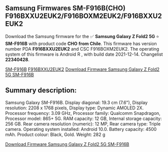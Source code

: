 <h2>Samsung Firmwares SM-F916B(CHO) F916BXXU2EUK2/F916BOXM2EUK2/F916BXXU2EUK2</h2>
Download the Samsung firmware for the ✅ <strong>Samsung Galaxy Z Fold2 5G </strong> ⭐ <strong>SM-F916B</strong> with product code <strong>CHO</strong> <strong> from Chile</strong>. This firmware has version number PDA <strong>F916BXXU2EUK2</strong> and CSC F916BOXM2EUK2. The operating system of this firmware is Android R , with build date 2021-12-14. Changelist <strong>22340428</strong>.


[SM-F916B](https://samfirm.shop/samsung/model/SM-F916B)
[F916BXXU2EUK2](https://samfirm.shop/samsung/pda/F916BXXU2EUK2)
[Download Firmware Samsung Galaxy Z Fold2 5G SM-F916B](https://samfirm.shop/samsung/firmware/482753)
<h2>Summary description:</h2>
<p>Samsung Galaxy SM-F916B. Display diagonal: 19.3 cm (7.6"), Display resolution: 2208 x 1768 pixels, Display type: Dynamic AMOLED 2X. Processor frequency: 3.09 GHz, Processor family: Qualcomm Snapdragon, Processor model: 865+ 5G. RAM capacity: 12 GB, Internal storage capacity: 256 GB. Rear camera resolution (numeric): 12 MP, Rear camera type: Triple camera. Operating system installed: Android 10.0. Battery capacity: 4500 mAh. Product colour: Black, Gold. Weight: 282 g</p>


[Download Firmware Samsung Galaxy Z Fold2 5G SM-F916B](https://samfirm.shop/samsung/firmware/482753)
